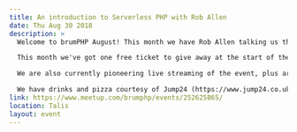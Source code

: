 ```yaml
---
title: An introduction to Serverless PHP with Rob Allen
date: Thu Aug 30 2018
description: >
  Welcome to brumPHP August! This month we have Rob Allen talking us through Serverless.

  This month we've got one free ticket to give away at the start of the event to attend Symfony's annual UK Conference in London on September 27-28, as well as the usual free Jetbrains license.

  We are also currently pioneering live streaming of the event, plus archiving the talk for playback, courtesy of Civico's Birmingham-based streaming platform. You can access the link and archives at http://civico.net/brumtech.

  We have drinks and pizza courtesy of Jump24 (https://www.jump24.co.uk) and a ticket to Hackference Brum to give away, so hope to see you there!
link: https://www.meetup.com/brumphp/events/252625865/
location: Talis
layout: event
---
```

